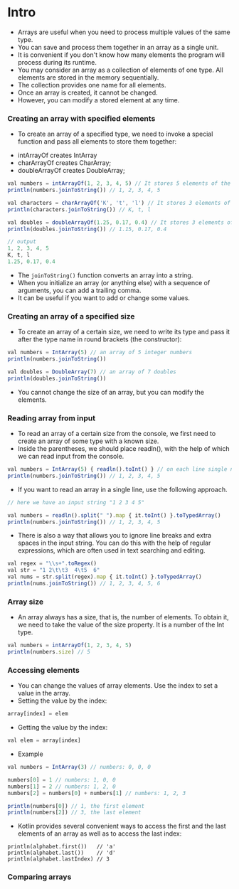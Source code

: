 # Intro
- Arrays are useful when you need to process multiple values of the same type.
- You can save and process them together in an array as a single unit.
- It is convenient if you don't know how many elements the program will process during its runtime.
- You may consider an array as a collection of elements of one type. All elements are stored in the memory sequentially.
- The collection provides one name for all elements. 
- Once an array is created, it cannot be changed. 
- However, you can modify a stored element at any time.

### Creating an array with specified elements
- To create an array of a specified type, we need to invoke a special function and pass all elements to store them together:
 + intArrayOf creates IntArray
 + charArrayOf creates CharArray;
 + doubleArrayOf creates DoubleArray;
```js
val numbers = intArrayOf(1, 2, 3, 4, 5) // It stores 5 elements of the Int type
println(numbers.joinToString()) // 1, 2, 3, 4, 5

val characters = charArrayOf('K', 't', 'l') // It stores 3 elements of the Char type
println(characters.joinToString()) // K, t, l

val doubles = doubleArrayOf(1.25, 0.17, 0.4) // It stores 3 elements of the Double type
println(doubles.joinToString()) // 1.15, 0.17, 0.4

// output
1, 2, 3, 4, 5
K, t, l
1.25, 0.17, 0.4
```
- The `joinToString()` function converts an array into a string.
- When you initialize an array (or anything else) with a sequence of arguments, you can add a trailing comma. 
- It can be useful if you want to add or change some values.


### Creating an array of a specified size
- To create an array of a certain size, we need to write its type and pass it after the type name in round brackets (the constructor):
```js
val numbers = IntArray(5) // an array of 5 integer numbers
println(numbers.joinToString())

val doubles = DoubleArray(7) // an array of 7 doubles
println(doubles.joinToString())
```
- You cannot change the size of an array, but you can modify the elements.


### Reading array from input
- To read an array of a certain size from the console, we first need to create an array of some type with a known size.
- Inside the parentheses, we should place readln(), with the help of which we can read input from the console.
```js
val numbers = IntArray(5) { readln().toInt() } // on each line single numbers from 1 to 5
println(numbers.joinToString()) // 1, 2, 3, 4, 5
```
- If you want to read an array in a single line, use the following approach. 
```js
// here we have an input string "1 2 3 4 5"

val numbers = readln().split(" ").map { it.toInt() }.toTypedArray()
println(numbers.joinToString()) // 1, 2, 3, 4, 5
```
- There is also a way that allows you to ignore line breaks and extra spaces in the input string. You can do this with the help of regular expressions, which are often used in text searching and editing.
```js
val regex = "\\s+".toRegex()
val str = "1 2\t\t3  4\t5  6"
val nums = str.split(regex).map { it.toInt() }.toTypedArray()
println(nums.joinToString()) // 1, 2, 3, 4, 5, 6
```

### Array size
- An array always has a size, that is, the number of elements. To obtain it, we need to take the value of the size property. It is a number of the Int type.
```js
val numbers = intArrayOf(1, 2, 3, 4, 5)
println(numbers.size) // 5 
```

### Accessing elements
- You can change the values of array elements. Use the index to set a value in the array.
- Setting the value by the index:
```js
array[index] = elem
```
- Getting the value by the index:
```js
val elem = array[index]
```
- Example
```js
val numbers = IntArray(3) // numbers: 0, 0, 0

numbers[0] = 1 // numbers: 1, 0, 0
numbers[1] = 2 // numbers: 1, 2, 0
numbers[2] = numbers[0] + numbers[1] // numbers: 1, 2, 3

println(numbers[0]) // 1, the first element
println(numbers[2]) // 3, the last element
```
- Kotlin provides several convenient ways to access the first and the last elements of an array as well as to access the last index:
```ja
println(alphabet.first())   // 'a'
println(alphabet.last())    // 'd'
println(alphabet.lastIndex) // 3
```

### Comparing arrays
